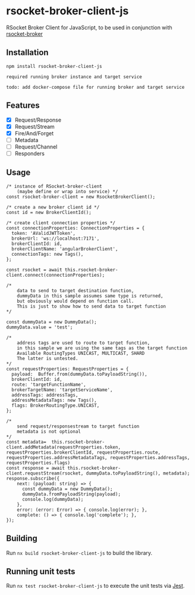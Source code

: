 # rsocket-broker-client-js

RSocket Broker Client for JavaScript, 
to be used in conjunction with  [rsocket-broker](https://github.com/rsocket-broker/rsocket-broker)

## Installation 

    npm install rsocket-broker-client-js

    required running broker instance and target service

    todo: add docker-compose file for running broker and target service

## Features

- [x] Request/Response
- [x] Request/Stream
- [x] Fire/And/Forget
- [ ] Metadata
- [ ] Request/Channel
- [ ] Responders

## Usage

    /* instance of RSocket-broker-client 
        (maybe define or wrap into service) */
    const rsocket-broker-client = new RsocketBrokerClient();

    /* create a new broker client id */
    const id = new BrokerClientId();

    /* create client connection properties */
    const connectionProperties: ConnectionProperties = {
      token: 'AValidJWTToken',
      brokerUrl: 'ws://localhost:7171',
      brokerClientId: id,
      brokerClientName: 'angularBrokerClient',
      connectionTags: new Tags(),
    };

    const rsocket = await this.rsocket-broker-client.connect(connectionProperties);

    /*  
        data to send to target destination function, 
        dummyData in this sample assumes same type is returned, 
        but obviously would depend on function call. 
        This is just to show how to send data to target function
    */

    const dummyData = new DummyData();
    dummyData.value = 'test';

    /* 
        address tags are used to route to target function, 
        in this sample we are using the same tags as the target function
        Available RoutingTypes UNICAST, MULTICAST, SHARD
        The latter is untested.
    */
    const requestProperties: RequestProperties = {
      payload:  Buffer.from(dummyData.toPayloadString()),
      brokerClientId: id,
      route: 'targetFunctionName',
      brokerTargetName: 'targetServiceName',
      addressTags: addressTags,
      addressMetadataTags: new Tags(),
      flags: BrokerRoutingType.UNICAST,
    };  
    
    /* 
        send request/responsestream to target function
        metadata is not optional
    */
    const metadata=  this.rsocket-broker-client.addMetadata(requestProperties.token, requestProperties.brokerClientId, requestProperties.route, requestProperties.addressMetadataTags, requestProperties.addressTags, requestProperties.flags)
    const response = await this.rsocket-broker-client.requestStream(rsocket, dummyData.toPayloadString(), metadata);
    response.subscribe({
        next: (payload: string) => {
          const dummyData = new DummyData();
          dummyData.fromPayloadString(payload);
          console.log(dummyData);
        },
        error: (error: Error) => { console.log(error); },
        complete: () => { console.log('complete'); },
    });


## Building

Run `nx build rsocket-broker-client-js` to build the library.

## Running unit tests

Run `nx test rsocket-broker-client-js` to execute the unit tests via [Jest](https://jestjs.io).
